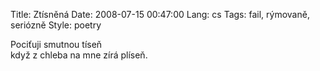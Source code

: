 Title: Ztísněná
Date: 2008-07-15 00:47:00
Lang: cs
Tags: fail, rýmovaně, seriózně
Style: poetry

Pociťuji smutnou tíseň<br>
když z chleba na mne zírá plíseň.
